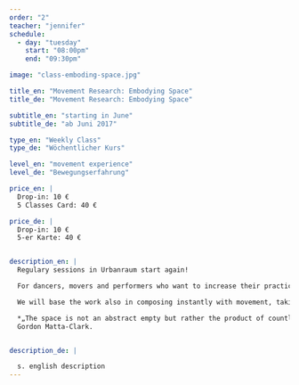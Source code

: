 ```yaml
---
order: "2"
teacher: "jennifer"
schedule:
  - day: "tuesday"
    start: "08:00pm"
    end: "09:30pm"

image: "class-emboding-space.jpg"

title_en: "Movement Research: Embodying Space"
title_de: "Movement Research: Embodying Space"

subtitle_en: "starting in June"
subtitle_de: "ab Juni 2017"

type_en: "Weekly Class"
type_de: "Wöchentlicher Kurs"

level_en: "movement experience"
level_de: "Bewegungserfahrung"

price_en: |  
  Drop-in: 10 €  
  5 Classes Card: 40 €  

price_de: |
  Drop-in: 10 €  
  5-er Karte: 40 €  


description_en: |
  Regulary sessions in Urbanraum start again!

  For dancers, movers and performers who want to increase their practice in the world of movement. This time i will focus the practice on the expanded body as subject for composition with movement. 

  We will base the work also in composing instantly with movement, taking awareness of each movement´s presence in space and time. For this process of research i will give special attention to the perception of a multisensorial body that expands and make its surrounding part of itself. The extent here, expresses itself through movement, which depends on the way one draws space through perception and imagination. 

  *„The space is not an abstract empty but rather the product of countless concrete moments.“* 
  Gordon Matta-Clark.


description_de: |

  s. english description
---
```


